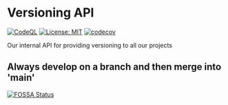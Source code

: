 # Versioning API

[![CodeQL](https://github.com/appcompany/versioning-api/actions/workflows/codeql-analysis.yml/badge.svg)](https://github.com/appcompany/versioning-api/actions/workflows/codeql-analysis.yml)
[![License: MIT](https://img.shields.io/badge/License-MIT-yellow.svg)](https://opensource.org/licenses/MIT)
[![codecov](https://codecov.io/gh/appcompany/versioning/branch/main/graph/badge.svg?token=STRSZT7U4K)](https://codecov.io/gh/appcompany/versioning)

Our internal API for providing versioning to all our projects

## Always develop on a branch and then merge into 'main'

[![FOSSA Status](https://app.fossa.com/api/projects/git%2Bgithub.com%2Fappcompany%2Fversioning-api.svg?type=large)](https://app.fossa.com/projects/git%2Bgithub.com%2Fappcompany%2Fversioning-api?ref=badge_large)
